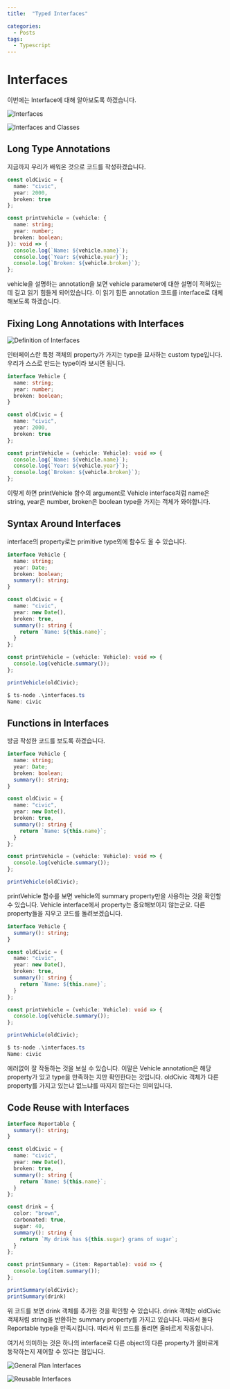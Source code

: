 ```yaml
---
title:  "Typed Interfaces"

categories:
  - Posts
tags:
  - Typescript
---
```


# Interfaces

이번에는 Interface에 대해 알아보도록 하겠습니다.

![Interfaces](/assets/images/2020/03/Interfaces.PNG)

![Interfaces and Classes](/assets/images/2020/03/inter-class.PNG)

## Long Type Annotations

지금까지 우리가 배워온 것으로 코드를 작성하겠습니다.

```typescript
const oldCivic = {
  name: "civic",
  year: 2000,
  broken: true
};

const printVehicle = (vehicle: {
  name: string;
  year: number;
  broken: boolean;
}): void => {
  console.log(`Name: ${vehicle.name}`);
  console.log(`Year: ${vehicle.year}`);
  console.log(`Broken: ${vehicle.broken}`);
};
```

vehicle을 설명하는 annotation을 보면 vehicle parameter에 대한 설명이 적혀있는데 길고 읽기 힘들게 되어있습니다. 이 읽기 힘든 annotation 코드를 interface로 대체해보도록 하겠습니다.

## Fixing Long Annotations with Interfaces

![Definition of Interfaces](/assets/images/2020/03/def-inter.PNG)

인터페이스란 특정 객체의 property가 가지는 type을 묘사하는 custom type입니다. 우리가 스스로 만드는 type이라 보시면 됩니다.

```typescript
interface Vehicle {
  name: string;
  year: number;
  broken: boolean;
}

const oldCivic = {
  name: "civic",
  year: 2000,
  broken: true
};

const printVehicle = (vehicle: Vehicle): void => {
  console.log(`Name: ${vehicle.name}`);
  console.log(`Year: ${vehicle.year}`);
  console.log(`Broken: ${vehicle.broken}`);
};
```

이렇게 하면 printVehicle 함수의 argument로 Vehicle interface처럼 name은 string, year은 number, broken은 boolean type을 가지는 객체가 와야합니다.

## Syntax Around Interfaces

interface의 property로는 primitive type외에 함수도 올 수 있습니다.

```typescript
interface Vehicle {
  name: string;
  year: Date;
  broken: boolean;
  summary(): string;
}

const oldCivic = {
  name: "civic",
  year: new Date(),
  broken: true,
  summary(): string {
    return `Name: ${this.name}`;
  }
};

const printVehicle = (vehicle: Vehicle): void => {
  console.log(vehicle.summary());
};

printVehicle(oldCivic);
```

```powershell
$ ts-node .\interfaces.ts
Name: civic
```

## Functions in Interfaces

방금 작성한 코드를 보도록 하겠습니다.

```typescript
interface Vehicle {
  name: string;
  year: Date;
  broken: boolean;
  summary(): string;
}

const oldCivic = {
  name: "civic",
  year: new Date(),
  broken: true,
  summary(): string {
    return `Name: ${this.name}`;
  }
};

const printVehicle = (vehicle: Vehicle): void => {
  console.log(vehicle.summary());
};

printVehicle(oldCivic);
```

printVehicle 함수를 보면 vehicle의 summary property만을 사용하는 것을 확인할 수 있습니다. Vehicle interface에서 property는 중요해보이지 않는군요. 다른 property들을 지우고 코드를 돌려보겠습니다.

```typescript
interface Vehicle {
  summary(): string;
}

const oldCivic = {
  name: "civic",
  year: new Date(),
  broken: true,
  summary(): string {
    return `Name: ${this.name}`;
  }
};

const printVehicle = (vehicle: Vehicle): void => {
  console.log(vehicle.summary());
};

printVehicle(oldCivic);
```

```powershell
$ ts-node .\interfaces.ts
Name: civic
```

에러없이 잘 작동하는 것을 보실 수 있습니다. 이말은 Vehicle annotation은 해당 property가 있고 type을 만족하는 지만 확인한다는 것입니다. oldCivic 객체가 다른 property를 가지고 있는냐 없느냐를 따지지 않는다는 의미입니다.

## Code Reuse with Interfaces

```typescript
interface Reportable {
  summary(): string;
}

const oldCivic = {
  name: "civic",
  year: new Date(),
  broken: true,
  summary(): string {
    return `Name: ${this.name}`;
  }
};

const drink = {
  color: "brown",
  carbonated: true,
  sugar: 40,
  summary(): string {
    return `My drink has ${this.sugar} grams of sugar`;
  }
};

const printSummary = (item: Reportable): void => {
  console.log(item.summary());
};

printSummary(oldCivic);
printSummary(drink)
```

위 코드를 보면 drink 객체를 추가한 것을 확인할 수 있습니다. drink 객체는 oldCivic 객체처럼 string을 반환하는 summary property를 가지고 있습니다. 따라서 둘다 Reportable type을 만족시킵니다. 따라서 위 코드를 돌리면 올바르게 작동합니다.

여기서 의미하는 것은 하나의 interface로 다른 object의 다른 property가 올바르게 동작하는지 제어할 수 있다는 점입니다.

![General Plan Interfaces](/assets/images/2020/03/general-plan-inter.PNG)

![Reusable Interfaces](/assets/images/2020/03/reusable-inter.PNG)